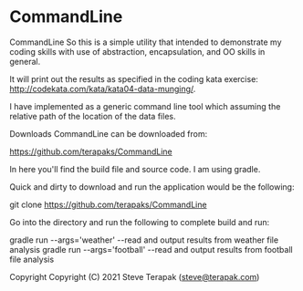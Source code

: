 # CommandLine
CommandLine
So this is a simple utility that intended to demonstrate my coding skills with use of abstraction, encapsulation, and OO skills in general.

It will print out the results as specified in the coding kata exercise:  http://codekata.com/kata/kata04-data-munging/.

I have implemented as a generic command line tool which assuming the relative path of the location of the data files.

Downloads
CommandLine can be downloaded from:

https://github.com/terapaks/CommandLine

In here you'll find the build file and source code.   I am using gradle.

Quick and dirty to download and run the application would be the following:

git clone https://github.com/terapaks/CommandLine

Go into the directory and run the following to complete build and run:

gradle run --args='weather' --read and output results from weather file analysis
gradle run --args='football' --read and output results from football file analysis

Copyright
Copyright (C) 2021 Steve Terapak (steve@terapak.com)
